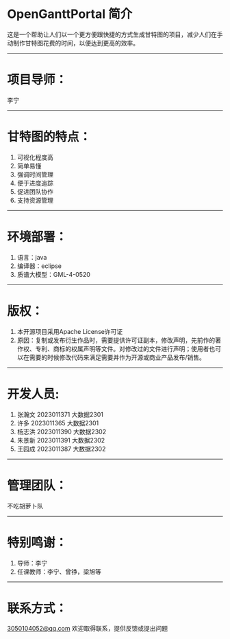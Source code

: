 # OpenGanttPortal 简介
这是一个帮助让人们以一个更方便跟快捷的方式生成甘特图的项目，减少人们在手动制作甘特图花费的时间，以便达到更高的效率。
***
# 项目导师：
李宁
***
# 甘特图的特点：
1. 可视化程度高
2. 简单易懂
3. 强调时间管理
4. 便于进度追踪
5. 促进团队协作
6. 支持资源管理
***
# 环境部署：
1. 语言：java
2. 编译器：eclipse
3. 质谱大模型：GML-4-0520
***
# 版权：
1. 本开源项目采用Apache License许可证
2. 原因：复制或发布衍生作品时，需要提供许可证副本，修改声明，先前作的著作权、专利、商标的权属声明等文件。对修改过的文件进行声明；使用者也可以在需要的时候修改代码来满足需要并作为开源或商业产品发布/销售。
***
# 开发人员:
1. 张瀚文 2023011371 大数据2301
2. 许多 2023011365 大数据2301
3. 杨志洪 2023011390 大数据2302
4. 朱景新 2023011391 大数据2302
5. 王园成 2023011387 大数据2302
***
# 管理团队：
不吃胡萝卜队
***
# 特别鸣谢：
1. 导师：李宁
2. 任课教师：李宁、曾铮，梁旭等
***
# 联系方式：
3050104052@qq.com
欢迎取得联系，提供反馈或提出问题
